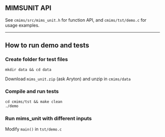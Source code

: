 ## MIMSUNIT API

See `cmims/src/mims_unit.h` for function API, and `cmims/tst/demo.c` for usage examples.

---

## How to run demo and tests

### Create folder for test files

```
mkdir data && cd data
```

Download `mims_unit.zip` (ask Aryton) and unzip in `cmims/data`

### Compile and run tests

```
cd cmims/tst && make clean
./demo
```

### Run mims_unit with different inputs

Modify `main()` in `tst/demo.c`
